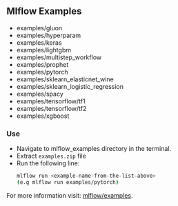 ## Mlflow Examples
* examples/gluon
* examples/hyperparam
* examples/keras
* examples/lightgbm
* examples/multistep_workflow
* examples/prophet
* examples/pytorch
* examples/sklearn_elasticnet_wine
* examples/sklearn_logistic_regression
* examples/spacy
* examples/tensorflow/tf1
* examples/tensorflow/tf2
* examples/xgboost
### Use
* Navigate to mlflow_examples directory in the terminal.
* Extract `examples.zip` file
* Run the following line: 
    ```bash
    mlflow run <example-name-from-the-list-above> 
    (e.g mlflow run examples/pytorch)
    ```
    
For more information visit: [mlflow/examples](https://github.com/mlflow/mlflow/tree/master/examples).